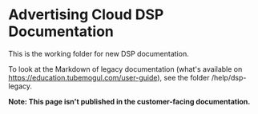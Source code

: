 # Advertising Cloud DSP Documentation

This is the working folder for new DSP documentation.

To look at the Markdown of legacy documentation (what's available on https://education.tubemogul.com/user-guide), see the folder /help/dsp-legacy.

<!-- should now be at https://advertising.adobe.com/help/managed_help/user-guide until this new help set is published, but not working on 6/15/2020 -->

**Note: This page isn't published in the customer-facing documentation.**
